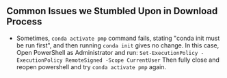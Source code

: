 ## Common Issues we Stumbled Upon in Download Process

- Sometimes, `conda activate pmp` command fails, stating "conda init must be run first", and then running `conda init` gives no change. 
  In this case, Open PowerShell as Administrator and run:
  ``Set-ExecutionPolicy -ExecutionPolicy RemoteSigned -Scope CurrentUser``
  Then fully close and reopen powershell and try `conda activate pmp` again. 
